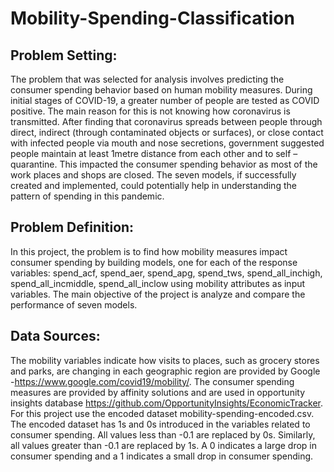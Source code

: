 # Mobility-Spending-Classification

## Problem Setting:
The problem that was selected for analysis involves predicting the consumer spending behavior based on human mobility measures.
During initial stages of COVID-19, a greater number of people are tested as COVID positive. The main reason for this is not knowing how coronavirus is transmitted. After finding that coronavirus spreads between people through direct, indirect (through contaminated objects or surfaces), or close contact with infected people via mouth and nose secretions, government suggested people maintain at least 1metre distance from each other and to self – quarantine. This impacted the consumer spending behavior as most of the work places and shops are closed. The seven models, if successfully created and implemented, could potentially help in understanding the pattern of spending in this pandemic.

## Problem Definition:
In this project, the problem is to find how mobility measures impact consumer spending by building models, one for each of the response variables: spend_acf, spend_aer, spend_apg, spend_tws, spend_all_inchigh, spend_all_incmiddle, spend_all_inclow using mobility attributes as input variables. The main objective of the project is analyze and compare the performance of seven models.

## Data Sources:
The mobility variables indicate how visits to places, such as grocery stores and parks, are changing in each geographic region are provided by Google -https://www.google.com/covid19/mobility/.
The consumer spending measures are provided by affinity solutions and are used in opportunity insights database https://github.com/OpportunityInsights/EconomicTracker. For this project use the encoded dataset mobility-spending-encoded.csv. The encoded dataset has 1s and 0s introduced in the variables related to consumer spending. All values less than -0.1 are replaced by 0s. Similarly, all values greater than -0.1 are replaced by 1s. A 0 indicates a large drop in consumer spending and a 1 indicates a small drop in consumer spending.
